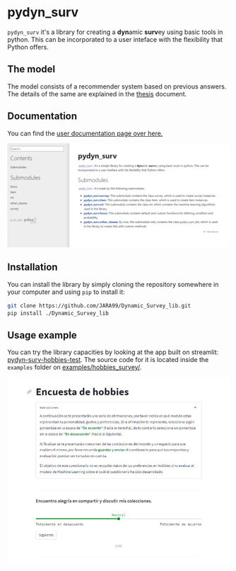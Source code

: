 # pydyn_surv

`pydyn_surv` it's a library for creating a **dyn**amic **surv**ey using basic tools in python. This can be incorporated to a user inteface with the flexibility that Python offers.

## The model
The model consists of a recommender system based on previous answers. The details of the same are explained in the [thesis](https://www.ecfm.usac.edu.gt/sites/default/files/2023-11/Tesis%20Jorge%20Alejandro%20Rodriguez%20Aldana.pdf) document.

## Documentation

You can find the [user documentation page over here.](https://jara99.github.io/Dynamic_Survey_lib/)

[![](screenshots/docs.png)](https://jara99.github.io/Dynamic_Survey_lib/)

## Installation

You can install the library by simply cloning the repository somewhere in your computer and using `pip` to install it:

```bash
git clone https://github.com/JARA99/Dynamic_Survey_lib.git
pip install ./Dynamic_Survey_lib
```

## Usage example
You can try the library capacities by looking at the app built on streamlit: [pydyn-surv-hobbies-test](https://pydyn-surv-hobbies-test.streamlit.app/). The source code for it is located inside the `examples` folder on [examples/hobbies_survey/](examples/hobbies_survey/).

[![](screenshots/hobbies_example.png)](https://pydyn-surv-hobbies-test.streamlit.app/)

